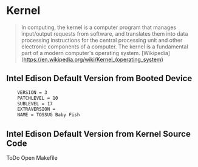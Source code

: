 # Kernel

> In computing, the kernel is a computer program that manages input/output requests from software, and translates them into data processing instructions for the central processing unit and other electronic components of a computer. The kernel is a fundamental part of a modern computer's operating system. [Wikipedia](https://en.wikipedia.org/wiki/Kernel_(operating_system)

## Intel Edison Default Version from Booted Device

```sh
    VERSION = 3
    PATCHLEVEL = 10
    SUBLEVEL = 17
    EXTRAVERSION =
    NAME = TOSSUG Baby Fish
```

## Intel Edison Default Version from Kernel Source Code

ToDo Open Makefile